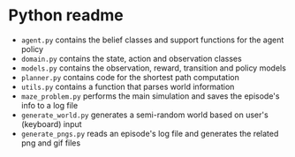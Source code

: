 # Python readme

* `agent.py` contains the belief classes and support functions for the agent policy
* `domain.py` contains the state, action and observation classes
* `models.py` contains the observation, reward, transition and policy models
* `planner.py` contains code for the shortest path computation
* `utils.py` contains a function that parses world information
* `maze_problem.py` performs the main simulation and saves the episode's info to a log file
* `generate_world.py` generates a semi-random world based on user's (keyboard) input
* `generate_pngs.py` reads an episode's log file and generates the related png and gif files